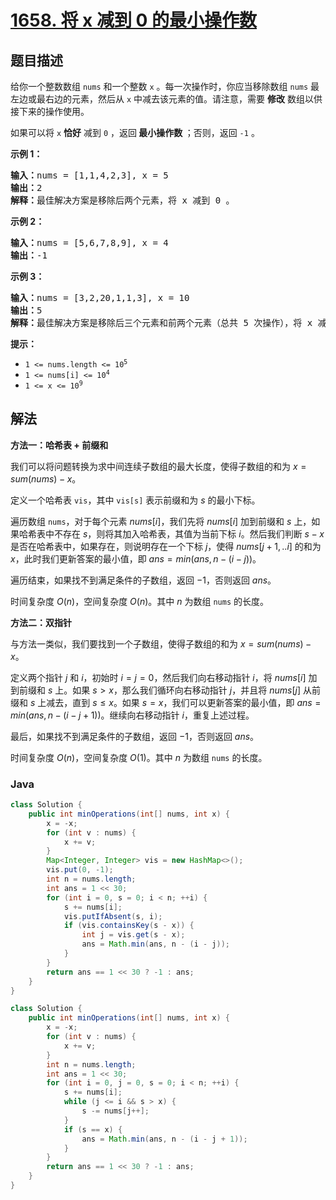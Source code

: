 # [1658. 将 x 减到 0 的最小操作数](https://leetcode.cn/problems/minimum-operations-to-reduce-x-to-zero)

## 题目描述

<p>给你一个整数数组 <code>nums</code> 和一个整数 <code>x</code> 。每一次操作时，你应当移除数组 <code>nums</code> 最左边或最右边的元素，然后从 <code>x</code> 中减去该元素的值。请注意，需要 <strong>修改</strong> 数组以供接下来的操作使用。</p>

<p>如果可以将 <code>x</code> <strong>恰好</strong> 减到 <code>0</code> ，返回<strong> 最小操作数 </strong>；否则，返回 <code>-1</code> 。</p>



<p><strong>示例 1：</strong></p>

<pre>
<strong>输入：</strong>nums = [1,1,4,2,3], x = 5
<strong>输出：</strong>2
<strong>解释：</strong>最佳解决方案是移除后两个元素，将 x 减到 0 。
</pre>

<p><strong>示例 2：</strong></p>

<pre>
<strong>输入：</strong>nums = [5,6,7,8,9], x = 4
<strong>输出：</strong>-1
</pre>

<p><strong>示例 3：</strong></p>

<pre>
<strong>输入：</strong>nums = [3,2,20,1,1,3], x = 10
<strong>输出：</strong>5
<strong>解释：</strong>最佳解决方案是移除后三个元素和前两个元素（总共 5 次操作），将 x 减到 0 。
</pre>



<p><strong>提示：</strong></p>

<ul>
	<li><code>1 <= nums.length <= 10<sup>5</sup></code></li>
	<li><code>1 <= nums[i] <= 10<sup>4</sup></code></li>
	<li><code>1 <= x <= 10<sup>9</sup></code></li>
</ul>

## 解法

**方法一：哈希表 + 前缀和**

我们可以将问题转换为求中间连续子数组的最大长度，使得子数组的和为 $x = sum(nums) - x$。

定义一个哈希表 `vis`，其中 `vis[s]` 表示前缀和为 $s$ 的最小下标。

遍历数组 `nums`，对于每个元素 $nums[i]$，我们先将 $nums[i]$ 加到前缀和 $s$ 上，如果哈希表中不存在 $s$，则将其加入哈希表，其值为当前下标 $i$。然后我们判断 $s - x$ 是否在哈希表中，如果存在，则说明存在一个下标 $j$，使得 $nums[j + 1,..i]$ 的和为 $x$，此时我们更新答案的最小值，即 $ans = min(ans, n - (i - j))$。

遍历结束，如果找不到满足条件的子数组，返回 $-1$，否则返回 $ans$。

时间复杂度 $O(n)$，空间复杂度 $O(n)$。其中 $n$ 为数组 `nums` 的长度。

**方法二：双指针**

与方法一类似，我们要找到一个子数组，使得子数组的和为 $x = sum(nums) - x$。

定义两个指针 $j$ 和 $i$，初始时 $i = j = 0$，然后我们向右移动指针 $i$，将 $nums[i]$ 加到前缀和 $s$ 上。如果 $s \gt x$，那么我们循环向右移动指针 $j$，并且将 $nums[j]$ 从前缀和 $s$ 上减去，直到 $s \le x$。如果 $s = x$，我们可以更新答案的最小值，即 $ans = min(ans, n - (i - j + 1))$。继续向右移动指针 $i$，重复上述过程。

最后，如果找不到满足条件的子数组，返回 $-1$，否则返回 $ans$。

时间复杂度 $O(n)$，空间复杂度 $O(1)$。其中 $n$ 为数组 `nums` 的长度。

### **Java**

```java
class Solution {
    public int minOperations(int[] nums, int x) {
        x = -x;
        for (int v : nums) {
            x += v;
        }
        Map<Integer, Integer> vis = new HashMap<>();
        vis.put(0, -1);
        int n = nums.length;
        int ans = 1 << 30;
        for (int i = 0, s = 0; i < n; ++i) {
            s += nums[i];
            vis.putIfAbsent(s, i);
            if (vis.containsKey(s - x)) {
                int j = vis.get(s - x);
                ans = Math.min(ans, n - (i - j));
            }
        }
        return ans == 1 << 30 ? -1 : ans;
    }
}
```

```java
class Solution {
    public int minOperations(int[] nums, int x) {
        x = -x;
        for (int v : nums) {
            x += v;
        }
        int n = nums.length;
        int ans = 1 << 30;
        for (int i = 0, j = 0, s = 0; i < n; ++i) {
            s += nums[i];
            while (j <= i && s > x) {
                s -= nums[j++];
            }
            if (s == x) {
                ans = Math.min(ans, n - (i - j + 1));
            }
        }
        return ans == 1 << 30 ? -1 : ans;
    }
}
```
